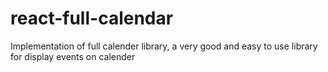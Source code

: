 # react-full-calendar

Implementation of full calender library, a very good and easy to use library for display events on calender
